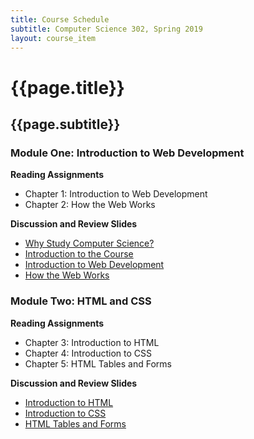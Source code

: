 ```yaml
---
title: Course Schedule
subtitle: Computer Science 302, Spring 2019
layout: course_item
---
```


# {{page.title}}
## {{page.subtitle}}

### Module One: Introduction to Web Development

**Reading Assignments**

- Chapter 1: Introduction to Web Development
- Chapter 2: How the Web Works

**Discussion and Review Slides**

<ul>

<li> <a target="_blank" rel="noopener" href = "{{site.baseurl}}teaching/cs302S2019/provide/slides/cs302_whystudycomputerscience.html">Why Study Computer Science?</a>

<li> <a target="_blank" rel="noopener" href = "{{site.baseurl}}teaching/cs302S2019/provide/slides/cs302_introduction.html">Introduction to the Course</a>

<li> <a target="_blank" rel="noopener" href = "{{site.baseurl}}teaching/cs302S2019/provide/slides/cs302_chapter1.html">Introduction to Web Development</a>

<li> <a target="_blank" rel="noopener" href ="{{site.baseurl}}teaching/cs302S2019/provide/slides/cs302_chapter2.html">How the Web Works</a>

</ul>

### Module Two: HTML and CSS

**Reading Assignments**

- Chapter 3: Introduction to HTML
- Chapter 4: Introduction to CSS
- Chapter 5: HTML Tables and Forms

**Discussion and Review Slides**

<ul>

<li> <a target="_blank" rel="noopener" href ="{{site.baseurl}}teaching/cs302S2018/provide/slides/cs302_chapter3.html">Introduction to HTML</a>

<li> <a target="_blank" rel="noopener" href ="{{site.baseurl}}teaching/cs302S2018/provide/slides/cs302_chapter4.html">Introduction to CSS</a>

<li> <a target="_blank" rel="noopener" href ="{{site.baseurl}}teaching/cs302S2018/provide/slides/cs302_chapter5.html">HTML Tables and Forms</a>

</ul>
